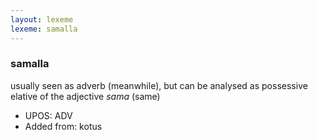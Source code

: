 ```yaml
---
layout: lexeme
lexeme: samalla
---
```


###  samalla

usually seen as adverb (meanwhile), but can be analysed as possessive elative of the adjective *sama* (same)
* UPOS:  ADV
* Added from:  kotus


